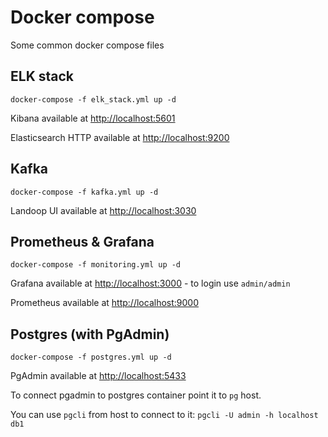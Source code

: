 # Docker compose
Some common docker compose files

## ELK stack 

```docker-compose -f elk_stack.yml up -d```

Kibana available at [http://localhost:5601](http://localhost:5601)

Elasticsearch HTTP available at [http://localhost:9200](http://localhost:9200)

## Kafka

```docker-compose -f kafka.yml up -d```

Landoop UI available at [http://localhost:3030](http://localhost:3030)

## Prometheus & Grafana

```docker-compose -f monitoring.yml up -d```

Grafana available at [http://localhost:3000](http://localhost:3000) - to login use `admin/admin`

Prometheus available at [http://localhost:9000](http://localhost:9000)

## Postgres (with PgAdmin)

```docker-compose -f postgres.yml up -d```

PgAdmin available at [http://localhost:5433](http://localhost:5433)

To connect pgadmin to postgres container point it to `pg` host.

You can use `pgcli` from host to connect to it:
```pgcli -U admin -h localhost db1```
